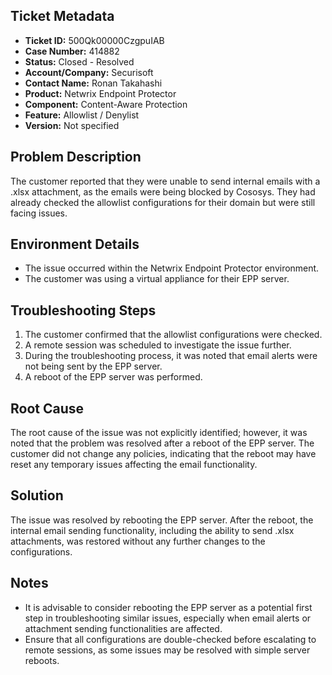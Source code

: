 ## Ticket Metadata
- **Ticket ID:** 500Qk00000CzgpuIAB
- **Case Number:** 414882
- **Status:** Closed - Resolved
- **Account/Company:** Securisoft
- **Contact Name:** Ronan Takahashi
- **Product:** Netwrix Endpoint Protector
- **Component:** Content-Aware Protection
- **Feature:** Allowlist / Denylist
- **Version:** Not specified

## Problem Description
The customer reported that they were unable to send internal emails with a .xlsx attachment, as the emails were being blocked by Cososys. They had already checked the allowlist configurations for their domain but were still facing issues.

## Environment Details
- The issue occurred within the Netwrix Endpoint Protector environment.
- The customer was using a virtual appliance for their EPP server.

## Troubleshooting Steps
1. The customer confirmed that the allowlist configurations were checked.
2. A remote session was scheduled to investigate the issue further.
3. During the troubleshooting process, it was noted that email alerts were not being sent by the EPP server.
4. A reboot of the EPP server was performed.

## Root Cause
The root cause of the issue was not explicitly identified; however, it was noted that the problem was resolved after a reboot of the EPP server. The customer did not change any policies, indicating that the reboot may have reset any temporary issues affecting the email functionality.

## Solution
The issue was resolved by rebooting the EPP server. After the reboot, the internal email sending functionality, including the ability to send .xlsx attachments, was restored without any further changes to the configurations.

## Notes
- It is advisable to consider rebooting the EPP server as a potential first step in troubleshooting similar issues, especially when email alerts or attachment sending functionalities are affected.
- Ensure that all configurations are double-checked before escalating to remote sessions, as some issues may be resolved with simple server reboots.
